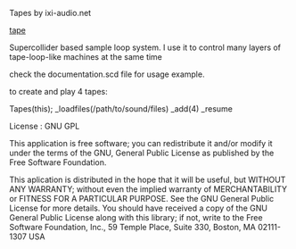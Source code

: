 Tapes by ixi-audio.net

[tape](https://github.com/enrike/tapes/blob/master/tape.png?raw=true)

Supercollider based sample loop system. I use it to control many layers of tape-loop-like machines at the same time

check the documentation.scd file for usage example.

to create and play 4 tapes:

Tapes(this);
_loadfiles(/path/to/sound/files)
_add(4)
_resume


License : GNU GPL

This application is free software; you can redistribute it and/or modify it under the terms of the GNU, General Public License as published by the Free Software Foundation.

This aplication is distributed in the hope that it will be useful, but WITHOUT ANY WARRANTY; without even the implied warranty of MERCHANTABILITY or FITNESS FOR A PARTICULAR PURPOSE. See the GNU General Public License for more details. You should have received a copy of the GNU General Public License along with this library; if not, write to the Free Software Foundation, Inc., 59 Temple Place, Suite 330, Boston, MA 02111-1307 USA

